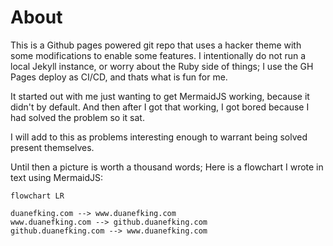 # About

This is a Github pages powered git repo that uses a hacker theme with some modifications to enable some features.  I intentionally do not run a local Jekyll instance, or worry about the Ruby side of things; I use the GH Pages deploy as CI/CD, and thats what is fun for me.

It started out with me just wanting to get MermaidJS working, because it didn't by default. And then after I got that working, I got bored because I had solved the problem so it sat.

I will add to this as problems interesting enough to warrant being solved present themselves.

Until then a picture is worth a thousand words; Here is a flowchart I wrote in text using MermaidJS:

```mermaid
flowchart LR

duanefking.com --> www.duanefking.com
www.duanefking.com --> github.duanefking.com
github.duanefking.com --> www.duanefking.com
```

